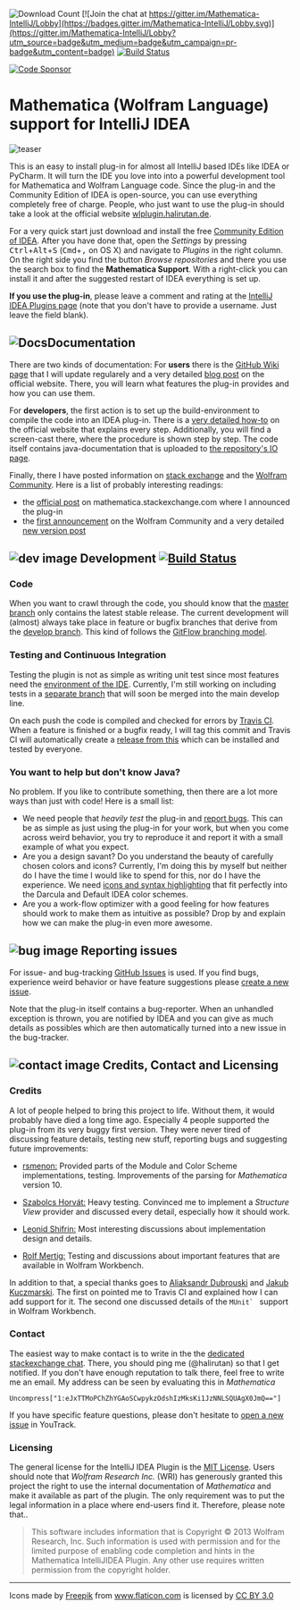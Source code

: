 ![Download Count](https://img.shields.io/jetbrains/plugin/d/7232-mathematica-support.svg)
[![Join the chat at https://gitter.im/Mathematica-IntelliJ/Lobby](https://badges.gitter.im/Mathematica-IntelliJ/Lobby.svg)](https://gitter.im/Mathematica-IntelliJ/Lobby?utm_source=badge&utm_medium=badge&utm_campaign=pr-badge&utm_content=badge)
[![Build Status](https://travis-ci.org/halirutan/Mathematica-IntelliJ-Plugin.svg?branch=develop)](https://travis-ci.org/halirutan/Mathematica-IntelliJ-Plugin)

[![Code Sponsor](https://app.codesponsor.io/embed/gPCX357E9akZQtegGQhuixbD/halirutan/Mathematica-IntelliJ-Plugin.svg)](https://app.codesponsor.io/link/gPCX357E9akZQtegGQhuixbD/halirutan/Mathematica-IntelliJ-Plugin)

# Mathematica (Wolfram Language) support for IntelliJ IDEA

![teaser](http://i.stack.imgur.com/N5KVt.gif)

This is an easy to install plug-in for almost all IntelliJ based IDEs like IDEA or PyCharm. It will turn the IDE you love into into a powerful development tool for Mathematica and Wolfram Language  code. Since the plug-in and the Community Edition of IDEA  is open-source, you can use everything completely free of charge.
People, who just want to use the plug-in should take a look at the official website [wlplugin.halirutan.de](http://wlplugin.halirutan.de/).

For a very quick start just download and install the free [Community Edition of IDEA](https://www.jetbrains.com/idea/download/). After you have done that, open the *Settings* by pressing <kbd>Ctrl</kbd>+<kbd>Alt</kbd>+<kbd>S</kbd> (<kbd>Cmd</kbd>+<kbd>,</kbd> on OS X) and navigate to *Plugins* in the right column. On the right side you find the button *Browse repositories* and there you use the search box to find the **Mathematica Support**. With a right-click you can install it and after the suggested restart of IDEA everything is set up.

**If you use the plug-in**, please leave a comment and rating at the [IntelliJ IDEA Plugins page](https://plugins.jetbrains.com/plugin/writeComment?pr=idea&pluginId=7232)
 (note that you don't have to provide a username. Just leave the field blank).
## ![Docs][doc-image]Documentation

There are two kinds of documentation: For **users** there is the [GitHub Wiki page](https://github.com/halirutan/Mathematica-IntelliJ-Plugin/wiki) that I will update regularely and a very detailed [blog post](http://wlplugin.halirutan.de/index.php/blog/7-how-to-use-idea-effectively-with-mathematica-code) on the official website. There, you will learn what features the plug-in provides and how you can use them.

For **developers**, the first action is to set up the build-environment to compile the code into an IDEA plug-in. There is a [very detailed how-to](http://wlplugin.halirutan.de/index.php/blog/5-plugin-development-how-to-start) on the official website that explains every step. Additionally, you will find a screen-cast there, where the procedure is shown step by step. The code itself contains java-documentation that is uploaded to [the repository's IO page](http://halirutan.github.io/Mathematica-IntelliJ-Plugin/).

Finally, there I have posted information on [stack exchange](http://mathematica.stackexchange.com/questions) and the [Wolfram Community](http://community.wolfram.com/). Here is a list of probably interesting readings:

- the [official post](http://mathematica.stackexchange.com/q/24556/187) on mathematica.stackexchange.com where I announced the plug-in
- the [first announcement](http://community.wolfram.com/groups/-/m/t/139047?p_p_auth=Lp2pA68y) on the Wolfram Community and a very detailed [new version post](http://community.wolfram.com/groups/-/m/t/353812?p_p_auth=Lp2pA68y)


## ![dev image][dev-image] Development  [![Build Status](https://travis-ci.org/halirutan/Mathematica-IntelliJ-Plugin.svg?branch=develop)](https://travis-ci.org/halirutan/Mathematica-IntelliJ-Plugin)

### Code

When you want to crawl through the code, you should know that the [master branch](https://github.com/halirutan/Mathematica-IntelliJ-Plugin/tree/master) only contains the latest stable release. The current development will (almost) always take place in feature or bugfix branches that derive from the [develop branch](https://github.com/halirutan/Mathematica-IntelliJ-Plugin). This kind of follows the [GitFlow branching model](http://nvie.com/posts/a-successful-git-branching-model/).

### Testing and Continuous Integration

Testing the plugin is not as simple as writing unit test since most features need the [environment of the IDE](https://confluence.jetbrains.com/display/IDEADEV/Testing+IntelliJ+IDEA+Plugins). Currently, I'm still working on including tests in a [separate branch](https://github.com/halirutan/Mathematica-IntelliJ-Plugin/tree/code_testing) that will soon be merged into the main develop line.

On each push the code is compiled and checked for errors by [Travis CI](https://travis-ci.org/halirutan/Mathematica-IntelliJ-Plugin).
When a feature is finished or a bugfix ready, I will tag this commit and Travis CI will automatically create a [release from this](https://github.com/halirutan/Mathematica-IntelliJ-Plugin/releases) which can be installed and tested by everyone.

### You want to help but don't know Java?

No problem. If you like to contribute something, then there are a lot more ways than just with code! Here is a small list:

- We need people that *heavily test* the plug-in and [report bugs](http://halirutan.myjetbrains.com/youtrack/newissue). This can be as simple as just using the plug-in for your work, but when you come across weird behavior, you try to reproduce it and report it with a small example of what you expect.
- Are you a design savant? Do you understand the beauty of carefully chosen colors and icons? Currently, I'm doing this by myself but neither do I have the time I would like to spend for this, nor do I have the experience. We need [icons and syntax highlighting](http://community.wolfram.com/c/portal/getImageAttachment?filename=structureView.png&userId=44126) that fit perfectly into the Darcula and Default IDEA color schemes.
- Are you a work-flow optimizer with a good feeling for how features should work to make them as intuitive as possible? Drop by and explain how we can make the plug-in even more awesome.


## ![bug image][issues-image] Reporting issues

For issue- and bug-tracking [GitHub Issues](https://github.com/halirutan/Mathematica-IntelliJ-Plugin/issues) is used.
If you find bugs, experience weird behavior or have feature suggestions please [create a new issue](https://github.com/halirutan/Mathematica-IntelliJ-Plugin/issues/new). 

Note that the plug-in itself contains a bug-reporter. When an unhandled exception is thrown, you are notified by IDEA and
you can give as much details as possibles which are then automatically turned into a new issue in the bug-tracker.

## ![contact image][contact-image] Credits, Contact and Licensing
### Credits
A lot of people helped to bring this project to life. Without them, it would probably have died a long time ago. Especially 4 people supported the plug-in from its very buggy first version. They were never tired of discussing feature details, testing new stuff, reporting bugs and suggesting future improvements:

- [rsmenon:](https://github.com/rsmenon) Provided parts of the Module and Color Scheme implementations, testing. Improvements of the parsing for *Mathematica* version 10.

- [Szabolcs Horvát:](https://github.com/szhorvat) Heavy testing. Convinced me to implement a *Structure View* provider and discussed every detail, especially how it should work.

- [Leonid Shifrin:](https://github.com/lshifr) Most interesting discussions about implementation design and details.

- [Rolf Mertig:](http://www.gluonvision.com/) Testing and discussions about important features that are available in Wolfram Workbench.

In addition to that, a special thanks goes to [Aliaksandr Dubrouski](https://github.com/dubrousky) and [Jakub Kuczmarski](https://github.com/jkuczm). The first on pointed me to Travis CI and explained how I can add support for it. The second one discussed details of the ``MUnit` `` support in Wolfram Workbench.

### Contact

The easiest way to make contact is to write in the the [dedicated stackexchange chat](http://chat.stackexchange.com/rooms/8636/intellijidea-plugin-for-mathematica). There, you should ping me (@halirutan) so that I get notified. If you don't have enough reputation to talk there, feel free to write me an email. My address can be seen by evaluating this in *Mathematica*

    Uncompress["1:eJxTTMoPChZhYGAoSCwpykzOdshIzMksKi1JzNNLSQUAgX0JmQ=="]

If you have specific feature questions, please don't hesitate to [open a new issue](http://halirutan.myjetbrains.com/youtrack/newissue) in YouTrack.

### Licensing

The general license for the IntelliJ IDEA Plugin is the [MIT License](https://github.com/halirutan/Mathematica-IntelliJ-Plugin/blob/develop/LICENSE). Users should note that *Wolfram Research Inc.* (WRI) has generously granted this project the right to use the internal documentation of *Mathematica* and make it available as part of the plugin. The only requirement was to put the legal information in a place where end-users find it. Therefore, please note that..

> This software includes information that is Copyright © 2013 Wolfram Research, Inc.
> Such information is used with permission and for the limited purpose of enabling
> code completion and hints in the Mathematica IntelliJIDEA Plugin.  Any other use
> requires written permission from the copyright holder.

----

<div>Icons made by <a href="http://www.freepik.com" title="Freepik">Freepik</a> from <a href="http://www.flaticon.com" title="Flaticon">www.flaticon.com</a>         is licensed by <a href="http://creativecommons.org/licenses/by/3.0/" title="Creative Commons BY 3.0">CC BY 3.0</a></div>


[doc-image]: http://i.stack.imgur.com/erf8e.png
[dev-image]: http://i.stack.imgur.com/D9G2G.png
[issues-image]: http://i.stack.imgur.com/K4fGd.png
[contact-image]: http://i.stack.imgur.com/tCbmW.png
